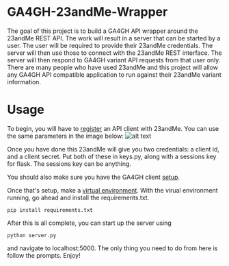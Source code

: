 # GA4GH-23andMe-Wrapper

The goal of this project is to build a GA4GH API wrapper around the 23andMe REST API. The work will result in a server
that can be started by a user. The user will be required to provide their 23andMe credentials.
The server will then use those to connect with the 23andMe REST interface. The server will
then respond to GA4GH variant API requests from that user only. There are many people who
have used 23andMe and this project will allow any GA4GH API compatible application to run
against their 23andMe variant information.

# Usage

To begin, you will have to <a href="https://api.23andme.com/dev/">register</a> an API client with 23andMe. You can use the same parameters in the image below:
![alt text](https://github.com/Kusdhill/GA4GHandMe/blob/master/templates/registration.png "client_registration")

Once you have done this 23andMe will give you two credentials: a client id, and a client secret. Put both of these in keys.py, along with a sessions key for flask. The sessions key can be anything.

You should also make sure you have the GA4GH client <a href="http://ga4gh-reference-implementation.readthedocs.io/en/latest/demo.html">setup</a>.

Once that's setup, make a <a href="http://docs.python-guide.org/en/latest/dev/virtualenvs/">virtual environment</a>. With the virual environment running, go ahead and install the requirements.txt.

```
pip install requirements.txt
```

After this is all complete, you can start up the server using

```
python server.py
```

and navigate to localhost:5000. The only thing you need to do from here is follow the prompts. Enjoy!